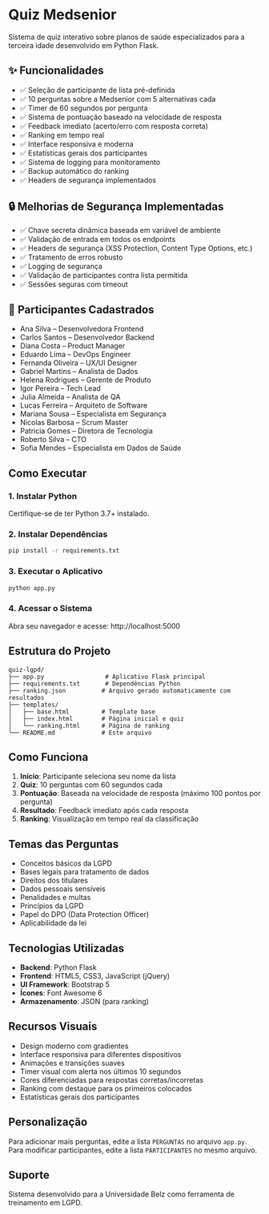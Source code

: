 # Quiz Medsenior

Sistema de quiz interativo sobre planos de saúde especializados para a terceira idade desenvolvido em Python Flask.

## ✨ Funcionalidades

- ✅ Seleção de participante de lista pré-definida
- ✅ 10 perguntas sobre a Medsenior com 5 alternativas cada
- ✅ Timer de 60 segundos por pergunta
- ✅ Sistema de pontuação baseado na velocidade de resposta
- ✅ Feedback imediato (acerto/erro com resposta correta)
- ✅ Ranking em tempo real
- ✅ Interface responsiva e moderna
- ✅ Estatísticas gerais dos participantes
- ✅ Sistema de logging para monitoramento
- ✅ Backup automático do ranking
- ✅ Headers de segurança implementados

## 🔒 Melhorias de Segurança Implementadas

- ✅ Chave secreta dinâmica baseada em variável de ambiente
- ✅ Validação de entrada em todos os endpoints
- ✅ Headers de segurança (XSS Protection, Content Type Options, etc.)
- ✅ Tratamento de erros robusto
- ✅ Logging de segurança
- ✅ Validação de participantes contra lista permitida
- ✅ Sessões seguras com timeout

## 👥 Participantes Cadastrados

- Ana Silva – Desenvolvedora Frontend
- Carlos Santos – Desenvolvedor Backend
- Diana Costa – Product Manager
- Eduardo Lima – DevOps Engineer
- Fernanda Oliveira – UX/UI Designer
- Gabriel Martins – Analista de Dados
- Helena Rodrigues – Gerente de Produto
- Igor Pereira – Tech Lead
- Julia Almeida – Analista de QA
- Lucas Ferreira – Arquiteto de Software
- Mariana Sousa – Especialista em Segurança
- Nicolas Barbosa – Scrum Master
- Patricia Gomes – Diretora de Tecnologia
- Roberto Silva – CTO
- Sofia Mendes – Especialista em Dados de Saúde

## Como Executar

### 1. Instalar Python
Certifique-se de ter Python 3.7+ instalado.

### 2. Instalar Dependências
```bash
pip install -r requirements.txt
```

### 3. Executar o Aplicativo
```bash
python app.py
```

### 4. Acessar o Sistema
Abra seu navegador e acesse: http://localhost:5000

## Estrutura do Projeto

```
quiz-lgpd/
├── app.py                 # Aplicativo Flask principal
├── requirements.txt       # Dependências Python
├── ranking.json          # Arquivo gerado automaticamente com resultados
├── templates/
│   ├── base.html         # Template base
│   ├── index.html        # Página inicial e quiz
│   └── ranking.html      # Página de ranking
└── README.md             # Este arquivo
```

## Como Funciona

1. **Início**: Participante seleciona seu nome da lista
2. **Quiz**: 10 perguntas com 60 segundos cada
3. **Pontuação**: Baseada na velocidade de resposta (máximo 100 pontos por pergunta)
4. **Resultado**: Feedback imediato após cada resposta
5. **Ranking**: Visualização em tempo real da classificação

## Temas das Perguntas

- Conceitos básicos da LGPD
- Bases legais para tratamento de dados
- Direitos dos titulares
- Dados pessoais sensíveis
- Penalidades e multas
- Princípios da LGPD
- Papel do DPO (Data Protection Officer)
- Aplicabilidade da lei

## Tecnologias Utilizadas

- **Backend**: Python Flask
- **Frontend**: HTML5, CSS3, JavaScript (jQuery)
- **UI Framework**: Bootstrap 5
- **Ícones**: Font Awesome 6
- **Armazenamento**: JSON (para ranking)

## Recursos Visuais

- Design moderno com gradientes
- Interface responsiva para diferentes dispositivos
- Animações e transições suaves
- Timer visual com alerta nos últimos 10 segundos
- Cores diferenciadas para respostas corretas/incorretas
- Ranking com destaque para os primeiros colocados
- Estatísticas gerais dos participantes

## Personalização

Para adicionar mais perguntas, edite a lista `PERGUNTAS` no arquivo `app.py`.
Para modificar participantes, edite a lista `PARTICIPANTES` no mesmo arquivo.

## Suporte

Sistema desenvolvido para a Universidade Belz como ferramenta de treinamento em LGPD.
